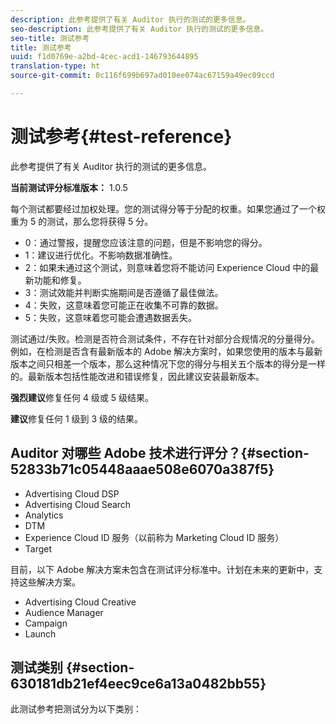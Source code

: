 ```yaml
---
description: 此参考提供了有关 Auditor 执行的测试的更多信息。
seo-description: 此参考提供了有关 Auditor 执行的测试的更多信息。
seo-title: 测试参考
title: 测试参考
uuid: f1d0769e-a2bd-4cec-acd1-146793644895
translation-type: ht
source-git-commit: 0c116f699b697ad010ee074ac67159a49ec09ccd

---
```



# 测试参考{#test-reference}

此参考提供了有关 Auditor 执行的测试的更多信息。

**当前测试评分标准版本：** 1.0.5

每个测试都要经过加权处理。您的测试得分等于分配的权重。如果您通过了一个权重为 5 的测试，那么您将获得 5 分。

* 0：通过警报，提醒您应该注意的问题，但是不影响您的得分。
* 1：建议进行优化。不影响数据准确性。
* 2：如果未通过这个测试，则意味着您将不能访问 Experience Cloud 中的最新功能和修复。
* 3：测试效能并判断实施期间是否遵循了最佳做法。
* 4：失败，这意味着您可能正在收集不可靠的数据。
* 5：失败，这意味着您可能会遭遇数据丢失。

测试通过/失败。检测是否符合测试条件，不存在针对部分合规情况的分量得分。例如，在检测是否含有最新版本的 Adobe 解决方案时，如果您使用的版本与最新版本之间只相差一个版本，那么这种情况下您的得分与相关五个版本的得分是一样的。最新版本包括性能改进和错误修复，因此建议安装最新版本。

**强烈建议**&#x200B;修复任何 4 级或 5 级结果。

**建议**&#x200B;修复任何 1 级到 3 级的结果。

## Auditor 对哪些 Adobe 技术进行评分？{#section-52833b71c05448aaae508e6070a387f5}

* Advertising Cloud DSP
* Advertising Cloud Search
* Analytics
* DTM
* Experience Cloud ID 服务（以前称为 Marketing Cloud ID 服务）
* Target

目前，以下 Adobe 解决方案未包含在测试评分标准中。计划在未来的更新中，支持这些解决方案。

* Advertising Cloud Creative
* Audience Manager
* Campaign
* Launch

## 测试类别 {#section-630181db21ef4eec9ce6a13a0482bb55}

此测试参考把测试分为以下类别：
